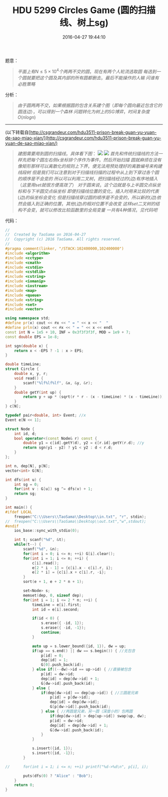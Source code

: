 ﻿---
title: HDU 5299 Circles Game (圆的扫描线、树上sg)
categories:
  - 计算几何
  - 扫描线
  - 
tags:
  - 扫描线
  - 树上sg
date: 2016-04-27 19:44:10
toc: 
---
题意：
>$平面上有N\le 5\times 10^4个两两不交的圆，现在有两个人轮流选取圆$
$每选到一个圆就要把这个圆及其内部的所有圆都删去，最后不能操作的人输$
$问谁有必胜策略$

<!-- more -->

分析：
>$由于圆两两不交，如果根据圆的包含关系建个图（即每个圆向最近包含它的圆连边），可以得到一个森林$
$问题转化为树上的SG博弈，时间复杂度O(nlogn)$

---
(以下转载自[http://csgrandeur.com/hdu3511-prison-break-guan-yu-yuan-de-sao-miao-xian/](http://csgrandeur.com/hdu3511-prison-break-guan-yu-yuan-de-sao-miao-xian/)

>$建图需要用到圆的扫描线，具体看下图：$
![](http://7xru22.com1.z0.glb.clouddn.com/16-4-27/68350085.jpg) ![](http://7xru22.com1.z0.glb.clouddn.com/16-4-27/49884970.jpg)
$首先和传统扫描线的方法一样先把每个圆左右侧x坐标排个序作为事件，然后开始扫描$
$圆就麻烦在没有像矩形那样可以离散化的规则上下界，便无法用预处理好的离散编号来构建线段树$
>$但是我们可以注意到对于扫描线扫描的过程中从上到下穿过各个圆的顺序是不会变的$
$所以可以利用二叉树，把扫描线经过的(边)有序地插入（这里用set就很方便高效了）$
$对于圆来说，这个边就是与上半圆交点纵坐标和与下半圆交点纵坐标$
$即使扫描线位置的变化，插入时用来比较的代表(边)的纵坐标会变化$
$但是扫描线穿过圆的顺序是不会变的，所以新的(边)依然会插入到正确的位置，其他(边)的相对位置不会改变$
$这样set二叉树的结构不会变，就可以修改比较函数里的全局变量$
$一共有4种情况，见代码吧$

代码：
```cpp
//
//  Created by TaoSama on 2016-04-27
//  Copyright (c) 2016 TaoSama. All rights reserved.
//
#pragma comment(linker, "/STACK:102400000,102400000")
#include <algorithm>
#include <cctype>
#include <cmath>
#include <cstdio>
#include <cstdlib>
#include <cstring>
#include <iomanip>
#include <iostream>
#include <map>
#include <queue>
#include <string>
#include <set>
#include <vector>

using namespace std;
#define pr(x) cout << #x << " = " << x << "  "
#define prln(x) cout << #x << " = " << x << endl
const int N = 1e5 + 10, INF = 0x3f3f3f3f, MOD = 1e9 + 7;
const double EPS = 1e-8;

int sgn(double x) {
    return x < -EPS ? -1 : x > EPS;
}

double timeLine;
struct Circle {
    double x, y, r;
    void read() {
        scanf("%lf%lf%lf", &x, &y, &r);
    }
    double getY(int up) {
        return y + up * (sqrt(r * r - (x - timeLine) * (x - timeLine)));
    }
} c[N];

typedef pair<double, int> Event; //x
Event e[N << 1];

struct Node {
    int id, d;
    bool operator<(const Node& r) const {
        double y1 = c[id].getY(d), y2 = c[r.id].getY(r.d); //y
        return sgn(y1 - y2) ? y1 < y2 : d < r.d;
    }
};

int n, dep[N], p[N];
vector<int> G[N];

int dfs(int u) {
    int sg = 0;
    for(int v : G[u]) sg ^= dfs(v) + 1;
    return sg;
}

int main() {
#ifdef LOCAL
    freopen("C:\\Users\\TaoSama\\Desktop\\in.txt", "r", stdin);
//  freopen("C:\\Users\\TaoSama\\Desktop\\out.txt","w",stdout);
#endif
    ios_base::sync_with_stdio(0);

    int t; scanf("%d", &t);
    while(t--) {
        scanf("%d", &n);
        for(int i = 0; i <= n; ++i) G[i].clear();
        for(int i = 1; i <= n; ++i) {
            c[i].read();
            e[2 * i - 1] = {c[i].x - c[i].r, i};
            e[2 * i] = {c[i].x + c[i].r, -i};
        }
        sort(e + 1, e + 2 * n + 1);

        set<Node> s;
        memset(dep, 0, sizeof dep);
        for(int i = 1; i <= 2 * n; ++i) {
            timeLine = e[i].first;
            int id = e[i].second;

            if(id < 0) {
                s.erase({ -id, 1});
                s.erase({ -id, -1});
                continue;
            }

            auto up = s.lower_bound({id, 1}), dw = up;
            if(up == s.end() || dw == s.begin()) { //无包含
                p[id] = 0;
                dep[id] = 1;
                G[0].push_back(id);
            } else if((--dw)->id == up->id) { //直接被包含
                p[id] = dw->id;
                dep[id] = dep[dw->id] + 1;
                G[dw->id].push_back(id);
            } else {
                if(dep[dw->id] == dep[up->id]) { //三圆是兄弟
                    p[id] = p[dw->id];
                    dep[id] = dep[dw->id];
                    G[p[dw->id]].push_back(id);
                } else { //两圆是兄弟，另一圆（深度小的）包两圆
                    if(dep[dw->id] > dep[up->id]) swap(up, dw);
                    p[id] = dw->id;
                    dep[id] = dep[dw->id] + 1;
                    G[dw->id].push_back(id);
                }
            }

            s.insert({id, 1});
            s.insert({id, -1});
        }

//      for(int i = 1; i <= n; ++i) printf("%d->%d\n", p[i], i);

        puts(dfs(0) ? "Alice" : "Bob");
    }
    return 0;
}

```
